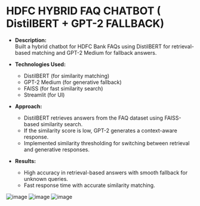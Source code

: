 # HDFC HYBRID FAQ CHATBOT ( DistilBERT + GPT-2 FALLBACK)
- **Description:**  
   Built a hybrid chatbot for HDFC Bank FAQs using DistilBERT for retrieval-based matching and GPT-2 Medium for fallback answers.  

- **Technologies Used:**  
   - DistilBERT (for similarity matching)  
   - GPT-2 Medium (for generative fallback)  
   - FAISS (for fast similarity search)  
   - Streamlit (for UI)  

- **Approach:**  
   - DistilBERT retrieves answers from the FAQ dataset using FAISS-based similarity search.  
   - If the similarity score is low, GPT-2 generates a context-aware response.  
   - Implemented similarity thresholding for switching between retrieval and generative responses.  

- **Results:**  
   - High accuracy in retrieval-based answers with smooth fallback for unknown queries.  
   - Fast response time with accurate similarity matching.  

![image](https://github.com/user-attachments/assets/350d33db-421c-4fc7-8db0-5c35bc69d27a)
![image](https://github.com/user-attachments/assets/2d0b1d09-894f-4464-af52-06698f370e6f)
![image](https://github.com/user-attachments/assets/f05ee82c-2d8e-4e0e-ad80-7163068040d0)

